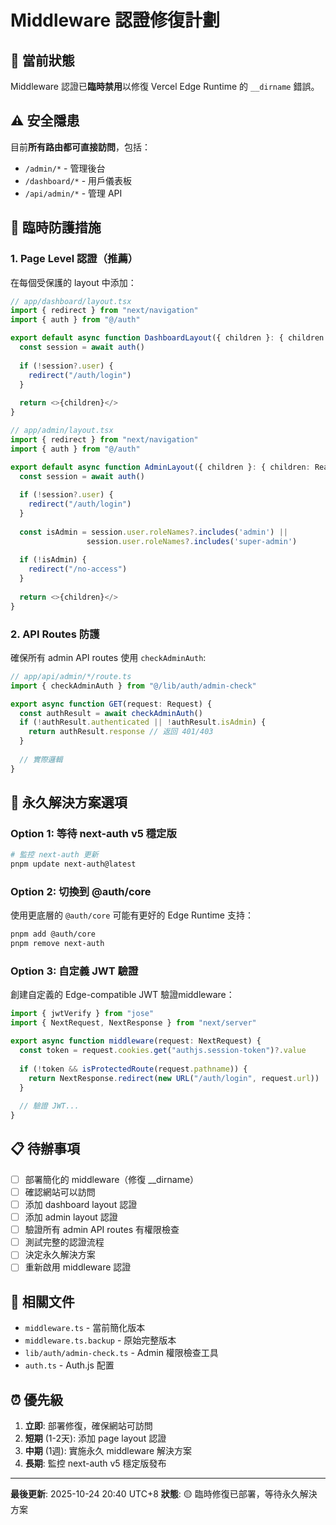 # Middleware 認證修復計劃

## 🚨 當前狀態

Middleware 認證已**臨時禁用**以修復 Vercel Edge Runtime 的 `__dirname` 錯誤。

## ⚠️ 安全隱患

目前**所有路由都可直接訪問**，包括：
- `/admin/*` - 管理後台
- `/dashboard/*` - 用戶儀表板
- `/api/admin/*` - 管理 API

## 🔧 臨時防護措施

### 1. Page Level 認證（推薦）

在每個受保護的 layout 中添加：

```typescript
// app/dashboard/layout.tsx
import { redirect } from "next/navigation"
import { auth } from "@/auth"

export default async function DashboardLayout({ children }: { children: React.Node }) {
  const session = await auth()
  
  if (!session?.user) {
    redirect("/auth/login")
  }
  
  return <>{children}</>
}
```

```typescript
// app/admin/layout.tsx
import { redirect } from "next/navigation"
import { auth } from "@/auth"

export default async function AdminLayout({ children }: { children: React.Node }) {
  const session = await auth()
  
  if (!session?.user) {
    redirect("/auth/login")
  }
  
  const isAdmin = session.user.roleNames?.includes('admin') || 
                 session.user.roleNames?.includes('super-admin')
  
  if (!isAdmin) {
    redirect("/no-access")
  }
  
  return <>{children}</>
}
```

### 2. API Routes 防護

確保所有 admin API routes 使用 `checkAdminAuth`:

```typescript
// app/api/admin/*/route.ts
import { checkAdminAuth } from "@/lib/auth/admin-check"

export async function GET(request: Request) {
  const authResult = await checkAdminAuth()
  if (!authResult.authenticated || !authResult.isAdmin) {
    return authResult.response // 返回 401/403
  }
  
  // 實際邏輯
}
```

## 🎯 永久解決方案選項

### Option 1: 等待 next-auth v5 穩定版

```bash
# 監控 next-auth 更新
pnpm update next-auth@latest
```

### Option 2: 切換到 @auth/core

使用更底層的 `@auth/core` 可能有更好的 Edge Runtime 支持：

```bash
pnpm add @auth/core
pnpm remove next-auth
```

### Option 3: 自定義 JWT 驗證

創建自定義的 Edge-compatible JWT 驗證middleware：

```typescript
import { jwtVerify } from "jose"
import { NextRequest, NextResponse } from "next/server"

export async function middleware(request: NextRequest) {
  const token = request.cookies.get("authjs.session-token")?.value
  
  if (!token && isProtectedRoute(request.pathname)) {
    return NextResponse.redirect(new URL("/auth/login", request.url))
  }
  
  // 驗證 JWT...
}
```

## 📋 待辦事項

- [ ] 部署簡化的 middleware（修復 __dirname）
- [ ] 確認網站可以訪問
- [ ] 添加 dashboard layout 認證
- [ ] 添加 admin layout 認證  
- [ ] 驗證所有 admin API routes 有權限檢查
- [ ] 測試完整的認證流程
- [ ] 決定永久解決方案
- [ ] 重新啟用 middleware 認證

## 🔗 相關文件

- `middleware.ts` - 當前簡化版本
- `middleware.ts.backup` - 原始完整版本
- `lib/auth/admin-check.ts` - Admin 權限檢查工具
- `auth.ts` - Auth.js 配置

## ⏰ 優先級

1. **立即**: 部署修復，確保網站可訪問
2. **短期** (1-2天): 添加 page layout 認證
3. **中期** (1週): 實施永久 middleware 解決方案
4. **長期**: 監控 next-auth v5 穩定版發布

---

**最後更新**: 2025-10-24 20:40 UTC+8
**狀態**: 🟡 臨時修復已部署，等待永久解決方案
